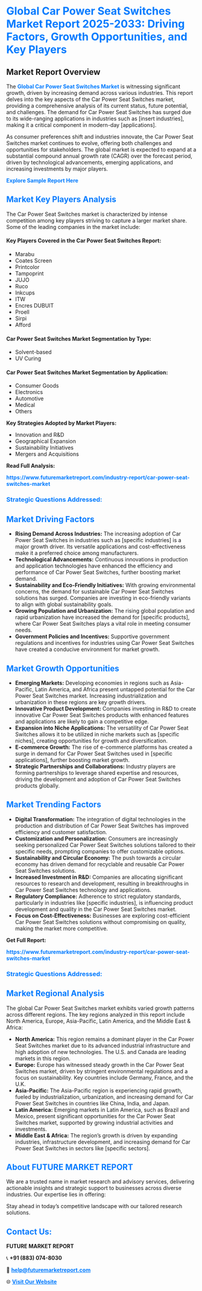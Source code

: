 <h1 style="color: #007BFF;">Global Car Power Seat Switches Market Report 2025-2033: Driving Factors, Growth Opportunities, and Key Players</h1>

<section id="overview">
<h2>Market Report Overview</h2>
<p>The <a href="https://www.futuremarketreport.com/industry-report/car-power-seat-switches-market" style="color: #007BFF; text-decoration: none;"><strong>Global Car Power Seat Switches Market</strong></a> is witnessing significant growth, driven by increasing demand across various industries. This report delves into the key aspects of the Car Power Seat Switches market, providing a comprehensive analysis of its current status, future potential, and challenges. The demand for Car Power Seat Switches has surged due to its wide-ranging applications in industries such as [insert industries], making it a critical component in modern-day [applications].</p>
<p>As consumer preferences shift and industries innovate, the Car Power Seat Switches market continues to evolve, offering both challenges and opportunities for stakeholders. The global market is expected to expand at a substantial compound annual growth rate (CAGR) over the forecast period, driven by technological advancements, emerging applications, and increasing investments by major players.</p>
</section>

<section id="overview">
<p><a href="https://www.futuremarketreport.com/request-sample/reportId=32847" style="color: #007BFF; text-decoration: none;"><strong>Explore Sample Report Here</strong></a></p>
</section>

<section id="key-players">
<h2 style="color: #007BFF;">Market Key Players Analysis</h2>
<p>The Car Power Seat Switches market is characterized by intense competition among key players striving to capture a larger market share. Some of the leading companies in the market include:</p>
<h4>Key Players Covered in the Car Power Seat Switches Report:</h4>
<ul><li>Marabu</li><li>Coates Screen</li><li>Printcolor</li><li>Tampoprint</li><li>JUJO</li><li>Ruco</li><li>Inkcups</li><li>ITW</li><li>Encres DUBUIT</li><li>Proell</li><li>Sirpi</li><li>Afford</li></ul>
<h4>Car Power Seat Switches Market Segmentation by Type:</h4>
<ul><li>Solvent-based</li><li>UV Curing</li></ul>

<h4>Car Power Seat Switches Market Segmentation by Application:</h4>
<ul><li>Consumer Goods</li><li>Electronics</li><li>Automotive</li><li>Medical</li><li>Others</li></ul>
<p><strong>Key Strategies Adopted by Market Players:</strong></p>
<ul>
<li>Innovation and R&D</li>
<li>Geographical Expansion</li>
<li>Sustainability Initiatives</li>
<li>Mergers and Acquisitions</li>
</ul>
</section>

<section>
<p><strong>Read Full Analysis: </strong></p><a href="https://www.futuremarketreport.com/industry-report/car-power-seat-switches-market" style="color: #007BFF; text-decoration: none;"><strong>https://www.futuremarketreport.com/industry-report/car-power-seat-switches-market</strong></a>
<h3 style="color: #007BFF;">Strategic Questions Addressed:</h3>
</section>

<section id="driving-factors">
<h2 style="color: #007BFF;">Market Driving Factors</h2>
<ul>
<li><strong>Rising Demand Across Industries:</strong> The increasing adoption of Car Power Seat Switches in industries such as [specific industries] is a major growth driver. Its versatile applications and cost-effectiveness make it a preferred choice among manufacturers.</li>
<li><strong>Technological Advancements:</strong> Continuous innovations in production and application technologies have enhanced the efficiency and performance of Car Power Seat Switches, further boosting market demand.</li>
<li><strong>Sustainability and Eco-Friendly Initiatives:</strong> With growing environmental concerns, the demand for sustainable Car Power Seat Switches solutions has surged. Companies are investing in eco-friendly variants to align with global sustainability goals.</li>
<li><strong>Growing Population and Urbanization:</strong> The rising global population and rapid urbanization have increased the demand for [specific products], where Car Power Seat Switches plays a vital role in meeting consumer needs.</li>
<li><strong>Government Policies and Incentives:</strong> Supportive government regulations and incentives for industries using Car Power Seat Switches have created a conducive environment for market growth.</li>
</ul>
</section>

<section id="growth-opportunities">
<h2 style="color: #007BFF;">Market Growth Opportunities</h2>
<ul>
<li><strong>Emerging Markets:</strong> Developing economies in regions such as Asia-Pacific, Latin America, and Africa present untapped potential for the Car Power Seat Switches market. Increasing industrialization and urbanization in these regions are key growth drivers.</li>
<li><strong>Innovative Product Development:</strong> Companies investing in R&D to create innovative Car Power Seat Switches products with enhanced features and applications are likely to gain a competitive edge.</li>
<li><strong>Expansion into Niche Applications:</strong> The versatility of Car Power Seat Switches allows it to be utilized in niche markets such as [specific niches], creating opportunities for growth and diversification.</li>
<li><strong>E-commerce Growth:</strong> The rise of e-commerce platforms has created a surge in demand for Car Power Seat Switches used in [specific applications], further boosting market growth.</li>
<li><strong>Strategic Partnerships and Collaborations:</strong> Industry players are forming partnerships to leverage shared expertise and resources, driving the development and adoption of Car Power Seat Switches products globally.</li>
</ul>
</section>

<section id="trending-factors">
<h2 style="color: #007BFF;">Market Trending Factors</h2>
<ul>
<li><strong>Digital Transformation:</strong> The integration of digital technologies in the production and distribution of Car Power Seat Switches has improved efficiency and customer satisfaction.</li>
<li><strong>Customization and Personalization:</strong> Consumers are increasingly seeking personalized Car Power Seat Switches solutions tailored to their specific needs, prompting companies to offer customizable options.</li>
<li><strong>Sustainability and Circular Economy:</strong> The push towards a circular economy has driven demand for recyclable and reusable Car Power Seat Switches solutions.</li>
<li><strong>Increased Investment in R&D:</strong> Companies are allocating significant resources to research and development, resulting in breakthroughs in Car Power Seat Switches technology and applications.</li>
<li><strong>Regulatory Compliance:</strong> Adherence to strict regulatory standards, particularly in industries like [specific industries], is influencing product development and quality in the Car Power Seat Switches market.</li>
<li><strong>Focus on Cost-Effectiveness:</strong> Businesses are exploring cost-efficient Car Power Seat Switches solutions without compromising on quality, making the market more competitive.</li>
</ul>
</section>

<section>
<p><strong>Get Full Report: </strong></p><a href="https://www.futuremarketreport.com/industry-report/car-power-seat-switches-market" style="color: #007BFF; text-decoration: none;"><strong>https://www.futuremarketreport.com/industry-report/car-power-seat-switches-market</strong></a>
<h3 style="color: #007BFF;">Strategic Questions Addressed:</h3>
</section>


<section id="regional-analysis">
<h2 style="color: #007BFF;">Market Regional Analysis</h2>
<p>The global Car Power Seat Switches market exhibits varied growth patterns across different regions. The key regions analyzed in this report include North America, Europe, Asia-Pacific, Latin America, and the Middle East & Africa:</p>
<ul>
<li><strong>North America:</strong> This region remains a dominant player in the Car Power Seat Switches market due to its advanced industrial infrastructure and high adoption of new technologies. The U.S. and Canada are leading markets in this region.</li>
<li><strong>Europe:</strong> Europe has witnessed steady growth in the Car Power Seat Switches market, driven by stringent environmental regulations and a focus on sustainability. Key countries include Germany, France, and the U.K.</li>
<li><strong>Asia-Pacific:</strong> The Asia-Pacific region is experiencing rapid growth, fueled by industrialization, urbanization, and increasing demand for Car Power Seat Switches in countries like China, India, and Japan.</li>
<li><strong>Latin America:</strong> Emerging markets in Latin America, such as Brazil and Mexico, present significant opportunities for the Car Power Seat Switches market, supported by growing industrial activities and investments.</li>
<li><strong>Middle East & Africa:</strong> The region’s growth is driven by expanding industries, infrastructure development, and increasing demand for Car Power Seat Switches in sectors like [specific sectors].</li>
</ul>
</section>

<footer>
<h2 style="color: #007BFF;">About FUTURE MARKET REPORT</h2>
<p>We are a trusted name in market research and advisory services, delivering actionable insights and strategic support to businesses across diverse industries. Our expertise lies in offering:</p>

<p>Stay ahead in today’s competitive landscape with our tailored research solutions.</p>

<h2 style="color: #007BFF;">Contact Us:</h2>
<p><strong>FUTURE MARKET REPORT</strong></p>
<p>📞 <strong>+91 (883) 074-8030</strong></p>
<p>📧 <strong><a href="mailto:help@futuremarketreport.com" style="color: #007BFF;">help@futuremarketreport.com</a></strong></p>
<p>🌐 <strong><a href="https://www.futuremarketreport.com/" style="color: #007BFF;">Visit Our Website</a></strong></p>
</footer>